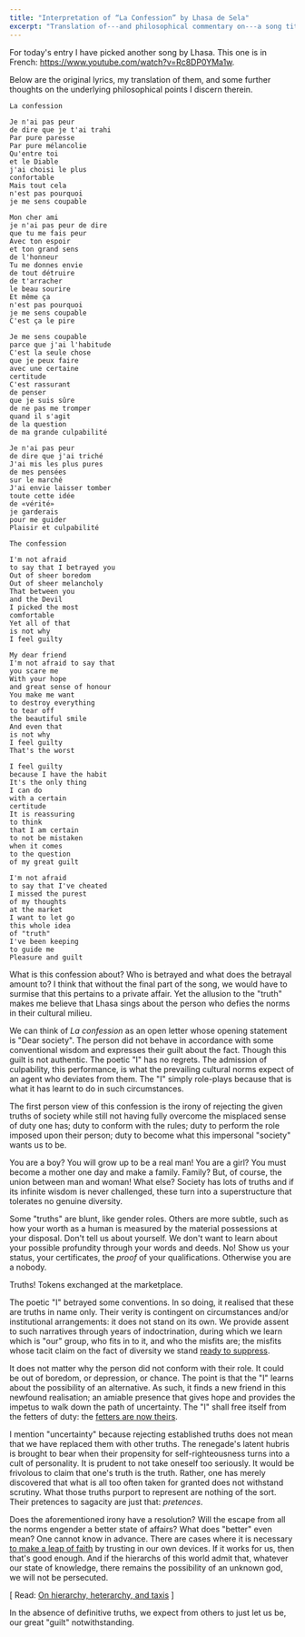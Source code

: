 ```yaml
---
title: "Interpretation of “La Confession” by Lhasa de Sela"
excerpt: "Translation of---and philosophical commentary on---a song titled 'The Confession' by Lhasa de Sela."
---
```


For today's entry I have picked another song by Lhasa.  This one is in
French: <https://www.youtube.com/watch?v=Rc8DP0YMa1w>.

Below are the original lyrics, my translation of them, and some further
thoughts on the underlying philosophical points I discern therein.

```
La confession

Je n'ai pas peur
de dire que je t'ai trahi
Par pure paresse
Par pure mélancolie
Qu'entre toi
et le Diable
j'ai choisi le plus
confortable
Mais tout cela
n'est pas pourquoi
je me sens coupable

Mon cher ami
je n'ai pas peur de dire
que tu me fais peur
Avec ton espoir
et ton grand sens
de l'honneur
Tu me donnes envie
de tout détruire
de t'arracher
le beau sourire
Et même ça
n'est pas pourquoi
je me sens coupable
C'est ça le pire
 
Je me sens coupable
parce que j'ai l'habitude
C'est la seule chose
que je peux faire
avec une certaine
certitude
C'est rassurant
de penser
que je suis sûre
de ne pas me tromper
quand il s'agit
de la question
de ma grande culpabilité
 
Je n'ai pas peur
de dire que j'ai triché
J'ai mis les plus pures
de mes pensées
sur le marché
J'ai envie laisser tomber
toute cette idée
de «vérité»
je garderais
pour me guider
Plaisir et culpabilité
```

```
The confession

I'm not afraid
to say that I betrayed you
Out of sheer boredom
Out of sheer melancholy
That between you
and the Devil
I picked the most
comfortable
Yet all of that
is not why
I feel guilty

My dear friend
I'm not afraid to say that
you scare me
With your hope
and great sense of honour
You make me want
to destroy everything
to tear off
the beautiful smile
And even that
is not why
I feel guilty
That's the worst

I feel guilty
because I have the habit
It's the only thing
I can do
with a certain
certitude
It is reassuring
to think
that I am certain
to not be mistaken
when it comes 
to the question
of my great guilt

I'm not afraid
to say that I've cheated
I missed the purest
of my thoughts
at the market
I want to let go
this whole idea
of "truth"
I've been keeping
to guide me
Pleasure and guilt
```

What is this confession about?  Who is betrayed and what does the
betrayal amount to?  I think that without the final part of the song, we
would have to surmise that this pertains to a private affair.  Yet the
allusion to the "truth" makes me believe that Lhasa sings about the
person who defies the norms in their cultural milieu.

We can think of _La confession_ as an open letter whose opening
statement is "Dear society".  The person did not behave in accordance
with some conventional wisdom and expresses their guilt about the fact.
Though this guilt is not authentic.  The poetic "I" has no regrets.  The
admission of culpability, this performance, is what the prevailing
cultural norms expect of an agent who deviates from them.  The "I"
simply role-plays because that is what it has learnt to do in such
circumstances.

The first person view of this confession is the irony of rejecting the
given truths of society while still not having fully overcome the
misplaced sense of duty one has; duty to conform with the rules; duty to
perform the role imposed upon their person; duty to become what this
impersonal "society" wants us to be.

You are a boy?  You will grow up to be a real man!  You are a girl?  You
must become a mother one day and make a family.  Family?  But, of
course, the union between man and woman!  What else?  Society has lots
of truths and if its infinite wisdom is never challenged, these turn
into a superstructure that tolerates no genuine diversity.

Some "truths" are blunt, like gender roles.  Others are more subtle,
such as how your worth as a human is measured by the material
possessions at your disposal.  Don't tell us about yourself.  We don't
want to learn about your possible profundity through your words and
deeds.  No!  Show us your status, your certificates, the _proof_ of your
qualifications.  Otherwise you are a nobody.

Truths!  Tokens exchanged at the marketplace.

The poetic "I" betrayed some conventions.  In so doing, it realised that
these are truths in name only.  Their verity is contingent on
circumstances and/or institutional arrangements: it does not stand on
its own.  We provide assent to such narratives through years of
indoctrination, during which we learn which is "our" group, who fits in
to it, and who the misfits are; the misfits whose tacit claim on the
fact of diversity we stand [ready to
suppress](https://protesilaos.com/interpretations/2022-07-09-papakonstantinou-kabardina/).

It does not matter why the person did not conform with their role.  It
could be out of boredom, or depression, or chance.  The point is that
the "I" learns about the possibility of an alternative.  As such, it
finds a new friend in this newfound realisation; an amiable presence
that gives hope and provides the impetus to walk down the path of
uncertainty.  The "I" shall free itself from the fetters of duty: the
[fetters are now theirs](https://protesilaos.com/interpretations/2022-06-28-trypes-train/).

I mention "uncertainty" because rejecting established truths does not
mean that we have replaced them with other truths.  The renegade's
latent hubris is brought to bear when their propensity for
self-righteousness turns into a cult of personality.  It is prudent to
not take oneself too seriously.  It would be frivolous to claim that
one's truth is the truth.  Rather, one has merely discovered that what
is all too often taken for granted does not withstand scrutiny.  What
those truths purport to represent are nothing of the sort.  Their
pretences to sagacity are just that: _pretences_.

Does the aforementioned irony have a resolution?  Will the escape from
all the norms engender a better state of affairs?  What does "better"
even mean?  One cannot know in advance.  There are cases where it is
necessary [to make a leap of
faith](https://protesilaos.com/interpretations/2022-07-05-xylina-spathia-on-the-rock/)
by trusting in our own devices.  If it works for us, then that's good
enough.  And if the hierarchs of this world admit that, whatever our
state of knowledge, there remains the possibility of an unknown god, we
will not be persecuted.

[ Read: [On hierarchy, heterarchy, and
taxis](https://protesilaos.com/commentary/2022-06-11-hierarchy-heterarchy-taxis/)
]

In the absence of definitive truths, we expect from others to just let
us be, our great "guilt" notwithstanding.
